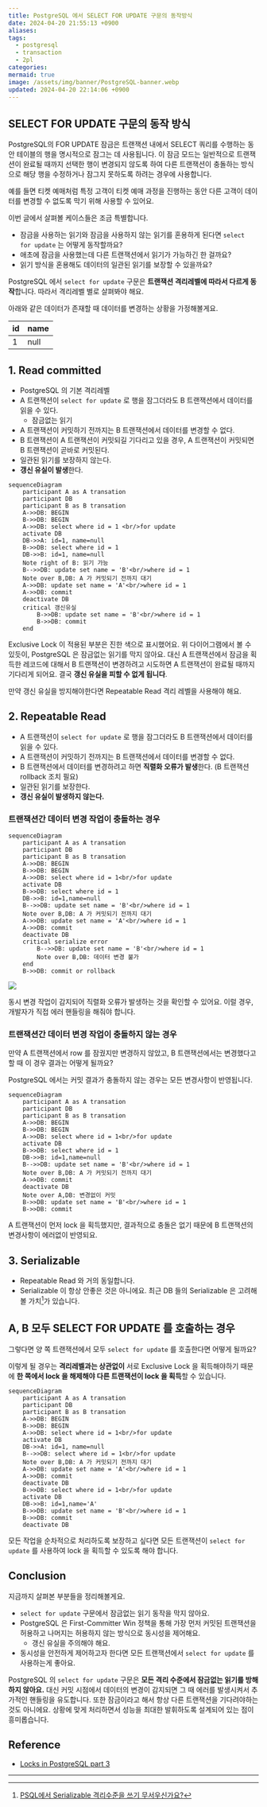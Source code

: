 ```yaml
---
title: PostgreSQL 에서 SELECT FOR UPDATE 구문의 동작방식
date: 2024-04-20 21:55:13 +0900
aliases: 
tags:
  - postgresql
  - transaction
  - 2pl
categories: 
mermaid: true
image: /assets/img/banner/PostgreSQL-banner.webp
updated: 2024-04-20 22:14:06 +0900
---
```


## SELECT FOR UPDATE 구문의 동작 방식

PostgreSQL의 FOR UPDATE 잠금은 트랜잭션 내에서 SELECT 쿼리를 수행하는 동안 테이블의 행을 명시적으로 잠그는 데 사용됩니다. 이 잠금 모드는 일반적으로 트랜잭션이 완료될 때까지 선택한 행이 변경되지 않도록 하여 다른 트랜잭션이 충돌하는 방식으로 해당 행을 수정하거나 잠그지 못하도록 하려는 경우에 사용합니다.

예를 들면 티켓 예매처럼 특정 고객이 티켓 예매 과정을 진행하는 동안 다른 고객이 데이터를 변경할 수 없도록 막기 위해 사용할 수 있어요.

이번 글에서 살펴볼 케이스들은 조금 특별합니다.

- 잠금을 사용하는 읽기와 잠금을 사용하지 않는 읽기를 혼용하게 된다면 `select for update` 는 어떻게 동작할까요?
- 애초에 잠금을 사용했는데 다른 트랜잭션에서 읽기가 가능하긴 한 걸까요?
- 읽기 방식을 혼용해도 데이터의 일관된 읽기를 보장할 수 있을까요?

PostgreSQL 에서 `select for update` 구문은 **트랜잭션 격리레벨에 따라서 다르게 동작**합니다. 따라서 격리레벨 별로 살펴봐야 해요.

아래와 같은 데이터가 존재할 때 데이터를 변경하는 상황을 가정해볼게요.

| id  | name |
| --- | ---- |
| 1   | null |

## 1. Read committed

- PostgreSQL 의 기본 격리레벨
- A 트랜잭션이 `select for update` 로 행을 잠그더라도 B 트랜잭션에서 데이터를 읽을 수 있다.
    - 잠금없는 읽기
- A 트랜잭션이 커밋하기 전까지는 B 트랜잭션에서 데이터를 변경할 수 없다.
- B 트랜잭션이 A 트랜잭션이 커밋되길 기다리고 있을 경우, A 트랜잭션이 커밋되면 B 트랜잭션이 곧바로 커밋된다.
- 일관된 읽기를 보장하지 않는다.
- **갱신 유실이 발생**한다.

```mermaid
sequenceDiagram
    participant A as A transation
    participant DB
    participant B as B transation
    A->>DB: BEGIN
    B->>DB: BEGIN
    A->>DB: select where id = 1 <br/>for update
    activate DB
    DB->>A: id=1, name=null
    B->>DB: select where id = 1
    DB->>B: id=1, name=null
    Note right of B: 읽기 가능
    B-->>DB: update set name = 'B'<br/>where id = 1
    Note over B,DB: A 가 커밋되기 전까지 대기
    A->>DB: update set name = 'A'<br/>where id = 1
    A->>DB: commit
    deactivate DB
    critical 갱신유실
        B->>DB: update set name = 'B'<br/>where id = 1
        B->>DB: commit
    end
```

Exclusive Lock 이 적용된 부분은 진한 색으로 표시했어요. 위 다이어그램에서 볼 수 있듯이, PostgreSQL 은 잠금없는 읽기를 막지 않아요. 대신 A 트랜잭션에서 잠금을 획득한 레코드에 대해서 B 트랜잭션이 변경하려고 시도하면 A 트랜잭션이 완료될 때까지 기다리게 되어요. 결국 **갱신 유실을 피할 수 없게 됩니다**.

만약 갱신 유실을 방지해야한다면 Repeatable Read 격리 레벨을 사용해야 해요.

## 2. Repeatable Read

- A 트랜잭션이 `select for update` 로 행을 잠그더라도 B 트랜잭션에서 데이터를 읽을 수 있다.
- A 트랜잭션이 커밋하기 전까지는 B 트랜잭션에서 데이터를 변경할 수 없다.
- B 트랜잭션에서 데이터를 변경하려고 하면 **직렬화 오류가 발생**한다. (B 트랜잭션 rollback 조치 필요)
- 일관된 읽기를 보장한다.
- **갱신 유실이 발생하지 않는다.**

### 트랜잭션간 데이터 변경 작업이 충돌하는 경우

```mermaid
sequenceDiagram
    participant A as A transation
    participant DB
    participant B as B transation
    A->>DB: BEGIN
    B->>DB: BEGIN
    A->>DB: select where id = 1<br/>for update
    activate DB
    B->>DB: select where id = 1
    DB->>B: id=1,name=null
    B-->>DB: update set name = 'B'<br/>where id = 1
    Note over B,DB: A 가 커밋되기 전까지 대기
    A->>DB: update set name = 'A'<br/>where id = 1
    A->>DB: commit
    deactivate DB
    critical serialize error
        B-->>DB: update set name = 'B'<br/>where id = 1
        Note over B,DB: 데이터 변경 불가
    end
    B->>DB: commit or rollback
```

![](https://i.imgur.com/pmzNncf.png)

동시 변경 작업이 감지되어 직렬화 오류가 발생하는 것을 확인할 수 있어요. 이럴 경우, 개발자가 직접 에러 핸들링을 해줘야 합니다.

### 트랜잭션간 데이터 변경 작업이 충돌하지 않는 경우

만약 A 트랜잭션에서 row 를 잠궜지만 변경하지 않았고, B 트랜잭션에서는 변경했다고 할 때 이 경우 결과는 어떻게 될까요?

PostgreSQL 에서는 커밋 결과가 충돌하지 않는 경우는 모든 변경사항이 반영됩니다.

```mermaid
sequenceDiagram
    participant A as A transation
    participant DB
    participant B as B transation
    A->>DB: BEGIN
    B->>DB: BEGIN
    A->>DB: select where id = 1<br/>for update
    activate DB
    B->>DB: select where id = 1
    DB->>B: id=1,name=null
    B-->>DB: update set name = 'B'<br/>where id = 1
    Note over B,DB: A 가 커밋되기 전까지 대기
    A->>DB: commit
    deactivate DB
    Note over A,DB: 변경없이 커밋
    B->>DB: update set name = 'B'<br/>where id = 1
    B->>DB: commit
```

A 트랜잭션이 먼저 lock 을 획득했지만, 결과적으로 충돌은 없기 때문에 B 트랜잭션의 변경사항이 에러없이 반영되요.

## 3. Serializable

- Repeatable Read 와 거의 동일합니다.
- Serializable 이 항상 안좋은 것은 아니에요. 최근 DB 들의 Serializable 은 고려해볼 가치[^fn-nth-1]가 있습니다.

## A, B 모두 SELECT FOR UPDATE 를 호출하는 경우

그렇다면 양 쪽 트랜잭션에서 모두 `select for update` 를 호출한다면 어떻게 될까요?

이렇게 될 경우는 **격리레벨과는 상관없이** 서로 Exclusive Lock 을 획득해야하기 때문에 **한 쪽에서 lock 을 해제해야 다른 트랜잭션이 lock 을 획득**할 수 있습니다.

```mermaid
sequenceDiagram
    participant A as A transation
    participant DB
    participant B as B transation
    A->>DB: BEGIN
    B->>DB: BEGIN
    A->>DB: select where id = 1<br/>for update
    activate DB
    DB->>A: id=1, name=null
    B-->>DB: select where id = 1<br/>for update
    Note over B,DB: A 가 커밋되기 전까지 대기
    A->>DB: update set name = 'A'<br/>where id = 1
    A->>DB: commit
    deactivate DB
    B->>DB: select where id = 1<br/>for update
    activate DB
    DB->>B: id=1,name='A'
    B->>DB: update set name = 'B'<br/>where id = 1
    B->>DB: commit
    deactivate DB
```

모든 작업을 순차적으로 처리하도록 보장하고 싶다면 모든 트랜잭션이 `select for update` 를 사용하여 lock 을 획득할 수 있도록 해야 합니다.

## Conclusion

지금까지 살펴본 부분들을 정리해볼게요.

- `select for update` 구문에서 잠금없는 읽기 동작을 막지 않아요.
- PostgreSQL 은 First-Committer Win 정책을 통해 가장 먼저 커밋된 트랜잭션을 허용하고 나머지는 허용하지 않는 방식으로 동시성을 제어해요.
    - 갱신 유실을 주의해야 해요.
- 동시성을 안전하게 제어하고자 한다면 모든 트랜잭션에서 `select for update` 를 사용하는게 좋아요.

PostgreSQL 의 `select for update` 구문은 **모든 격리 수준에서 잠금없는 읽기를 방해하지 않아요.** 대신 커밋 시점에서 데이터의 변경이 감지되면 그 때 에러를 발생시켜서 추가적인 핸들링을 유도합니다. 또한 잠금이라고 해서 항상 다른 트랜잭션을 기다려야하는 것도 아니에요. 상황에 맞게 처리하면서 성능을 최대한 발휘하도록 설계되어 있는 점이 흥미롭습니다.

## Reference

- [Locks in PostgreSQL part 3](https://dev.to/mahmoudhossam917/postgresql-locks-part-3-3481#:~:text=The%20FOR%20SHARE%20lock%20mode%20in%20PostgreSQL,ensuring%20data%20consistency%20without%20blocking%20other%20readers)

---

[^fn-nth-1]: [PSQL에서 Serializable 격리수준을 쓰기 무서우신가요?](https://velog.io/@jaquan1227/PSQL-%EC%97%90%EC%84%9C-Serializable-%EA%B2%A9%EB%A6%AC%EC%88%98%EC%A4%80%EC%9D%84-%EC%93%B0%EA%B8%B0-%EB%AC%B4%EC%84%9C%EC%9A%B0%EC%8B%A0%EA%B0%80%EC%9A%94)

